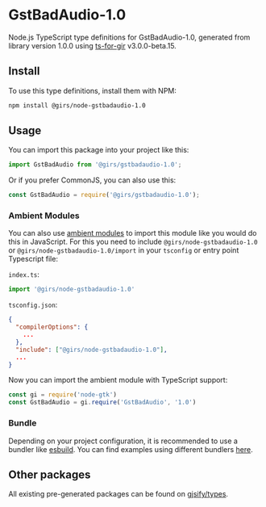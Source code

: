 
# GstBadAudio-1.0

Node.js TypeScript type definitions for GstBadAudio-1.0, generated from library version 1.0.0 using [ts-for-gir](https://github.com/gjsify/ts-for-gir) v3.0.0-beta.15.

## Install

To use this type definitions, install them with NPM:
```bash
npm install @girs/node-gstbadaudio-1.0
```

## Usage

You can import this package into your project like this:
```ts
import GstBadAudio from '@girs/gstbadaudio-1.0';
```

Or if you prefer CommonJS, you can also use this:
```ts
const GstBadAudio = require('@girs/gstbadaudio-1.0');
```

### Ambient Modules

You can also use [ambient modules](https://github.com/gjsify/ts-for-gir/tree/main/packages/cli#ambient-modules) to import this module like you would do this in JavaScript.
For this you need to include `@girs/node-gstbadaudio-1.0` or `@girs/node-gstbadaudio-1.0/import` in your `tsconfig` or entry point Typescript file:

`index.ts`:
```ts
import '@girs/node-gstbadaudio-1.0'
```

`tsconfig.json`:
```json
{
  "compilerOptions": {
    ...
  },
  "include": ["@girs/node-gstbadaudio-1.0"],
  ...
}
```

Now you can import the ambient module with TypeScript support: 

```ts
const gi = require('node-gtk')
const GstBadAudio = gi.require('GstBadAudio', '1.0')
```



### Bundle

Depending on your project configuration, it is recommended to use a bundler like [esbuild](https://esbuild.github.io/). You can find examples using different bundlers [here](https://github.com/gjsify/ts-for-gir/tree/main/examples).

## Other packages

All existing pre-generated packages can be found on [gjsify/types](https://github.com/gjsify/types).

